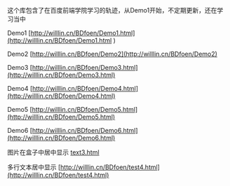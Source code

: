 这个库包含了在百度前端学院学习的轨迹，从Demo1开始，不定期更新，还在学习当中

Demo1
[http://willlin.cn/BDfoen/Demo1.html](http://willlin.cn/BDfoen/Demo1.html )

Demo2
[http://willlin.cn/BDfoen/Demo2](http://willlin.cn/BDfoen/Demo2)

Demo3
[http://willlin.cn/BDfoen/Demo3.html](http://willlin.cn/BDfoen/Demo3.html)

Demo4
[http://willlin.cn/BDfoen/Demo4.html](http://willlin.cn/BDfoen/Demo4.html)

Demo5
[http://willlin.cn/BDfoen/Demo5.html](http://willlin.cn/BDfoen/Demo5.html)

Demo6
[http://willlin.cn/BDfoen/Demo6.html](http://willlin.cn/BDfoen/Demo6.html)

图片在盒子中居中显示
[text3.html](http://willlin.cn/BDfoen/test3.html "图片在盒子里居中显示") 

多行文本居中显示
[http://willlin.cn/BDfoen/test4.html](http://willlin.cn/BDfoen/test4.html)
